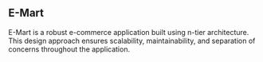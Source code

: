 ## E-Mart
E-Mart is a robust e-commerce application built using n-tier architecture. This design approach ensures scalability, maintainability, and separation of concerns throughout the application.